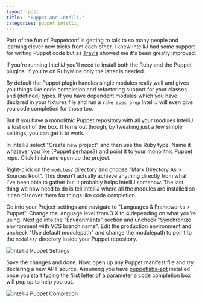 ```yaml
---
layout: post
title:  "Puppet and IntelliJ"
categories: puppet intellij
---
```


Part of the fun of Puppetconf is getting to talk to so many people and
learning clever new tricks from each other. I knew IntelliJ had some
support for writing Puppet code but as [Travis](https://twitter.com/tefields)
showed me it's been greatly improved.

If you're running IntelliJ you'll need to install both the Ruby and the
Puppet plugins. If you're on RubyMine only the latter is needed.

By default the Puppet plugin handles single modules really well and
gives you things like code completion and refactoring support for your
classes and (defined) types. If you have dependent modules which you
have declared in your fixtures file and run a `rake spec_prep` IntelliJ
will even give you code completion for those too.

But if you have a monolithic Puppet repository with all your modules
IntelliJ is lost out of the box. It turns out though, by tweaking just a
few simple settings, you can get it to work.

In IntelliJ select "Create new project" and then use the Ruby type. Name
it whatever you like (Puppet perhaps?) and point it to your monolithic
Puppet repo. Click finish and open up the project.

Right-click on the `modules/` directory and choose "Mark Directory As
&gt; Sources Root". This doesn't actually achieve anything directly from
what I've been able to gather but it probably helps IntelliJ somehow.
The last thing we now need to do is tell IntelliJ where all the modules
are installed so it can discover them for things like code completion.

Go into your Project settings and navigate to "Languages & Frameworks
&gt; Puppet". Change the language level from 3.X to 4 depending on what
you're using. Next go into the "Environments" section and uncheck
"Synchronize environment with VCS branch name". Edit the production
environment and uncheck "Use default modulepath" and change the
modulepath to point to the `modules/` directory inside your Puppet
repository.

![IntelliJ Puppet Settings](https://www.dropbox.com/s/awgdfnesmam1eye/intellij-puppet-settings.png?raw=1)

Save the changes and done. Now, open up any Puppet manifest file and try
declaring a new APT source. Assuming you have
[puppetlabs-apt](https://forge.puppetlabs.com/puppetlabs/apt) installed
once you start typing the first letter of a parameter a code completion
box will pop up to help you out.

![IntelliJ Puppet Completion](https://www.dropbox.com/s/ema0asxfnpjenfb/intellij-puppet-compl.png?raw=1)
